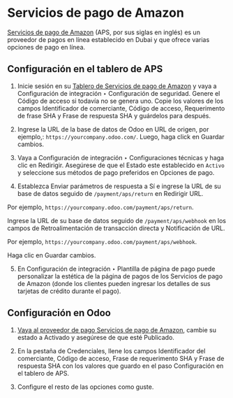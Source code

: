 # Servicios de pago de Amazon

[Servicios de pago de Amazon](https://paymentservices.amazon.com/) (APS, por
sus siglas en inglés) es un proveedor de pagos en línea establecido en Dubai y
que ofrece varias opciones de pago en línea.

## Configuración en el tablero de APS

  1. Inicie sesión en su [Tablero de Servicios de pago de Amazon](https://fort.payfort.com/) y vaya a Configuración de integración ‣ Configuración de seguridad. Genere el Código de acceso si todavía no se genera uno. Copie los valores de los campos Identificador de comerciante, Código de acceso, Requerimento de frase SHA y Frase de respuesta SHA y guárdelos para después.

  2. Ingrese la URL de la base de datos de Odoo en URL de origen, por ejemplo,: `https://yourcompany.odoo.com/`. Luego, haga click en Guardar cambios.

  3. Vaya a Configuración de integración ‣ Configuraciones técnicas y haga clic en Redirigir. Asegúrese de que el Estado este establecido en `Activo` y seleccione sus métodos de pago preferidos en Opciones de pago.

  4. Establezca Enviar parámetros de respuesta a Sí e ingrese la URL de su base de datos seguido de `/payment/aps/return` en Redirigir URL.

Por ejemplo, `https://yourcompany.odoo.com/payment/aps/return`.

Ingrese la URL de su base de datos seguido de `/payment/aps/webhook` en los
campos de Retroalimentación de transacción directa y Notificación de URL.

Por ejemplo, `https://yourcompany.odoo.com/payment/aps/webhook`.

Haga clic en Guardar cambios.

  5. En Configuración de integración ‣ Plantilla de página de pago puede personalizar la estética de la página de pagos de los Servicios de pago de Amazon (donde los clientes pueden ingresar los detalles de sus tarjetas de crédito durante el pago).

## Configuración en Odoo

  1. [Vaya al proveedor de pago Servicios de pago de Amazon](../payment_providers.html#payment-providers-add-new), cambie su estado a Activado y asegúrese de que esté Publicado.

  2. En la pestaña de Credenciales, llene los campos Identificador del comerciante, Código de acceso, Frase de requerimento SHA y Frase de respuesta SHA con los valores que guardo en el paso Configuración en el tablero de APS.

  3. Configure el resto de las opciones como guste.

